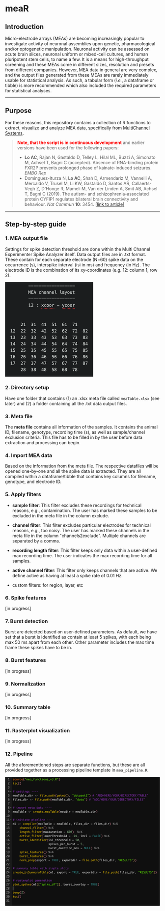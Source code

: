 # meaR

## Introduction
Micro-electrode arrays (MEAs) are becoming increasingly popular to investigate activity of neuronal assemblies upon genetic, pharmacological and/or optogenetic manipulation. Neuronal activity can be assessed on acute brain slices, neuronal uniform or mixed-cell cultures, and human pluripotent stem cells, to name a few. It is a means for high-throughput screening and these MEAs come in different sizes, resolution and presets from different companies. However, MEA data in general are very complex, and the output files generated from these MEAs are rarely immediately usable for statistical analysis. As such, a tabular form (<i>i.e.</i>, a dataframe or tibble) is more recommended which also included the required parameters for statistical analyses.

<hr>

## Purpose
For these reasons, this repository contains a collection of R functions to extract, visualize and analyze MEA data, specifically from <a href = "https://www.multichannelsystems.com/products/vitro-mea-systems">MultiChannel Systems</a>. <br>
> <b><font color="red">Note, that the script is in continuous development</font></b> and earlier versions have been used for the following papers:
>
> - <b>Lo AC</b>, Rajan N, Gastaldo D, Telley L, Hilal ML, Buzzi A, Simonato M, Achsel T, Bagni C (accepted). Absence of RNA-binding protein FXR2P prevents prolonged phase of kainate-induced seizures. <i>EMBO Rep</i>
> - Dominguez-Iturza N, <b>Lo AC</b>, Shah D, Armendariz M, Vannelli A, Mercaldo V, Trusel M, Li KW, Gastaldo D, Santos AR, Callaerts-Vegh Z, D'Hooge R, Mameli M, Van der Linden A, Smit AB, Achsel T, Bagni C (2019). The autism- and schizophrenia-associated protein CYFIP1 regulates bilateral brain connectivity and behaviour. <i>Nat Commun</i> <b>10</b>: 3454. <a href = "https://www.nature.com/articles/s41467-019-11203-y">[link to article]</a>
>

<hr>

## Step-by-step guide
### 1. MEA output file
Settings for spike detection threshold are done within the Multi Channel Experimenter Spike Analyzer itself. Data output files are in .txt format. These contain for each separate electrode (N=60) spike data on the occurrence (s), interspike interval (isi in ms) and frequency (in Hz). The electrode ID is the combination of its xy-coordinates (e.g. 12: column 1, row 2).

<img src = "img/mea-layout.png"></img>

### 2. Directory setup
Have one folder that contains (1) an .xlsx meta file called `meaTable.xlsx` (see later) and (2) a folder containing all the .txt data output files.

### 3. Meta file
The <b>meta file</b> contains all information of the samples. It contains the animal ID, filename, genotype, recording time (s), as well as sample/channel exclusion criteria. This file has to be filled in by the user before data extraction and processing can begin.

### 4. Import MEA data
Based on the information from the meta file. The respective datafiles will be opened one-by-one and all the spike data is extracted. They are all compiled within a dataframe/tibble that contains key columns for filename, genotype, and electrode ID.

### 5. Apply filters
- <b>sample filter</b>: This filter excludes these recordings for technical reasons, e.g., contamination. The user has marked these samples to be excluded in the meta file in the column exclude.
- <b>channel filter</b>: This filter excludes particular electrodes for technical reasons, e.g., too noisy. The user has marked these channels in the meta file in the column "channels2exclude". Multiple channels are separated by a comma.
- <b>recording length filter</b>: This filter keeps only data within a user-defined max recording time. The user indicates the max recording time for all samples.
- <b>active channel filter</b>: This filter only keeps channels that are active. We define active as having at least a spike rate of 0.01 Hz.

- custom filters: for region, layer, etc

### 6. Spike features
[in progress]

### 7. Burst detection
Burst are detected based on user-defined parameters. As default, we have set that a burst is identified as contain at least 5 spikes, with each being max 50 ms apart from each other. Other parameter includes the max time frame these spikes have to be in.

### 8. Burst features
[in progress]

### 9. Normalization
[in progress]

### 10. Summary table
[in progress]

### 11. Rasterplot visualization
[in progress]

### 12. Pipeline
All the aforementioned steps are separate functions, but these are all provided together as a processing pipeline template in `mea_pipeline.R`.

<img src = "img/mear-pipeline.png"></img>
